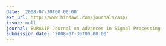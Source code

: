 ```yaml
---
date: '2008-07-30T00:00:00'
ext_url: http://www.hindawi.com/journals/asp/
issue: null
journal: EURASIP Journal on Advances in Signal Processing
submission_date: '2008-07-30T00:00:00'
---
```

